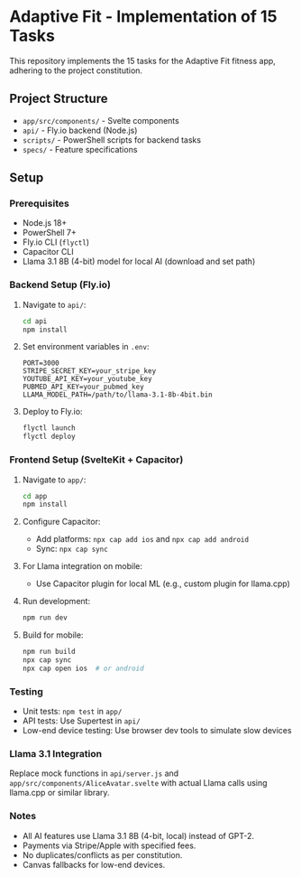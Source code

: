 # Adaptive Fit - Implementation of 15 Tasks

This repository implements the 15 tasks for the Adaptive Fit fitness app, adhering to the project constitution.

## Project Structure

- `app/src/components/` - Svelte components
- `api/` - Fly.io backend (Node.js)
- `scripts/` - PowerShell scripts for backend tasks
- `specs/` - Feature specifications

## Setup

### Prerequisites

- Node.js 18+
- PowerShell 7+
- Fly.io CLI (`flyctl`)
- Capacitor CLI
- Llama 3.1 8B (4-bit) model for local AI (download and set path)

### Backend Setup (Fly.io)

1. Navigate to `api/`:

   ```bash
   cd api
   npm install
   ```

2. Set environment variables in `.env`:

   ```
   PORT=3000
   STRIPE_SECRET_KEY=your_stripe_key
   YOUTUBE_API_KEY=your_youtube_key
   PUBMED_API_KEY=your_pubmed_key
   LLAMA_MODEL_PATH=/path/to/llama-3.1-8b-4bit.bin
   ```

3. Deploy to Fly.io:
   ```bash
   flyctl launch
   flyctl deploy
   ```

### Frontend Setup (SvelteKit + Capacitor)

1. Navigate to `app/`:

   ```bash
   cd app
   npm install
   ```

2. Configure Capacitor:
   - Add platforms: `npx cap add ios` and `npx cap add android`
   - Sync: `npx cap sync`

3. For Llama integration on mobile:
   - Use Capacitor plugin for local ML (e.g., custom plugin for llama.cpp)

4. Run development:

   ```bash
   npm run dev
   ```

5. Build for mobile:
   ```bash
   npm run build
   npx cap sync
   npx cap open ios  # or android
   ```

### Testing

- Unit tests: `npm test` in `app/`
- API tests: Use Supertest in `api/`
- Low-end device testing: Use browser dev tools to simulate slow devices

### Llama 3.1 Integration

Replace mock functions in `api/server.js` and `app/src/components/AliceAvatar.svelte` with actual Llama calls using llama.cpp or similar library.

### Notes

- All AI features use Llama 3.1 8B (4-bit, local) instead of GPT-2.
- Payments via Stripe/Apple with specified fees.
- No duplicates/conflicts as per constitution.
- Canvas fallbacks for low-end devices.
